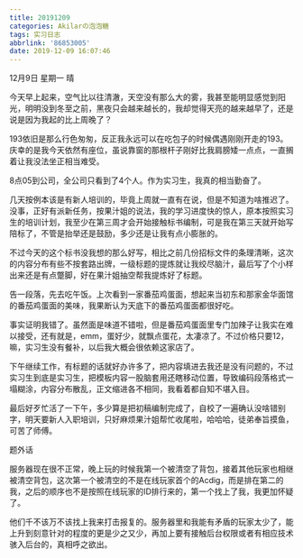 ```yaml
---
title: 20191209
categories: Akilarの泡泡糖
tags: 实习日志
abbrlink: '86853005'
date: 2019-12-09 16:07:46
---
```


12月9日 星期一 晴

今天早上起来，空气比以往清澈，天空没有那么大的雾，我甚至能明显感觉到阳光，明明没到冬至之前，黑夜只会越来越长的，我却觉得天亮的越来越早了，还是说是因为我起的比上周晚了？

193依旧是那么行色匆匆，反正我永远可以在吃包子的时候偶遇刚刚开走的193。庆幸的是我今天依然有座位，虽说靠窗的那根杆子刚好比我肩膀矮一点点，一直搁着让我没法坐正相当难受。

8点05到公司，全公司只看到了4个人。作为实习生，我真的相当勤奋了。

几天按例本该是有新人培训的，毕竟上周就一直有在说，但是不知道为啥推迟了。没事，正好有派新任务，按果汁姐的说法，我的学习进度快的惊人，原本按照实习生的培训计划，我至少在第三周才会开始接触标书编制，可是我在第三天就开始写陪标了，不管是抬举还是鼓励，多少还是让我有点小膨胀的。

不过今天的这个标书没我想的那么好写，相比之前几份招标文件的条理清晰，这次的内容分布有些不按套路出牌，一级标题的提炼就让我绞尽脑汁，最后写了个小样出来还是有点蹩脚，好在果汁姐抽空帮我提炼好了标题。

告一段落，先去吃午饭。上次看到一家番茄鸡蛋面，想起来当初东和那家金华面馆的番茄鸡蛋面的美味，我果断认为天底下的番茄鸡蛋面都很好吃。

事实证明我错了。虽然面是味道不错啦，但是番茄鸡蛋面里专门加辣子让我实在难以接受，还有就是，emm，蛋好少，就飘点蛋花，太凄凉了。不过价格只要12，嘛，实习生没有餐补，以后我大概会很依赖这家店了。

下午继续工作，有标题的话就好办许多了，把内容填进去我还是没有问题的，不过实习生到底是实习生，把模板内容一股脑套用还瞎移动位置，导致编码段落格式一塌糊涂，内容分布散乱，正文缩进各不相同，我看着都自知不堪入目。

最后好歹忙活了一下午，多少算是把初稿编制完成了，自校了一遍确认没啥错别字，明天要新人入职培训，只好麻烦果汁姐帮忙收尾啦，哈哈哈，徒弟奉旨摸鱼，可苦了师傅。

题外话

服务器现在很不正常，晚上玩的时候我第一个被清空了背包，接着其他玩家也相继被清空背包，这次第一个被清空的不是在线玩家首个的Acdig，而是排在第二的我，之后的顺序也不是按照在线玩家的ID排行来的，第一个找上了我，我更加怀疑了。

他们千不该万不该找上我来打击报复的。服务器里和我能有矛盾的玩家太少了，能上升到刻意针对的程度的更是少之又少，再加上要有接触后台权限或者有相应技术骇入后台的，真相呼之欲出。

